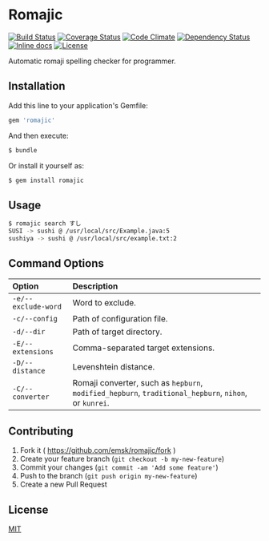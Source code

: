 # Romajic

[![Build Status](https://travis-ci.org/emsk/romajic.svg?branch=master)](https://travis-ci.org/emsk/romajic)
[![Coverage Status](https://coveralls.io/repos/github/emsk/romajic/badge.svg?branch=master)](https://coveralls.io/github/emsk/romajic)
[![Code Climate](https://codeclimate.com/github/emsk/romajic/badges/gpa.svg)](https://codeclimate.com/github/emsk/romajic)
[![Dependency Status](https://gemnasium.com/emsk/romajic.svg)](https://gemnasium.com/emsk/romajic)
[![Inline docs](http://inch-ci.org/github/emsk/romajic.svg?branch=master)](http://inch-ci.org/github/emsk/romajic)
[![License](https://img.shields.io/badge/license-MIT-blue.svg)](LICENSE.txt)

Automatic romaji spelling checker for programmer.

## Installation

Add this line to your application's Gemfile:

```ruby
gem 'romajic'
```

And then execute:

```sh
$ bundle
```

Or install it yourself as:

```sh
$ gem install romajic
```

## Usage

```sh
$ romajic search すし
SUSI -> sushi @ /usr/local/src/Example.java:5
sushiya -> sushi @ /usr/local/src/example.txt:2
```

## Command Options

| Option | Description |
| :----- | :---------- |
| `-e/--exclude-word` | Word to exclude. |
| `-c/--config` | Path of configuration file. |
| `-d/--dir` | Path of target directory. |
| `-E/--extensions` | Comma-separated target extensions. |
| `-D/--distance` | Levenshtein distance. |
| `-C/--converter` | Romaji converter, such as `hepburn`, `modified_hepburn`, `traditional_hepburn`, `nihon`, or `kunrei`. |

## Contributing

1. Fork it ( https://github.com/emsk/romajic/fork )
2. Create your feature branch (`git checkout -b my-new-feature`)
3. Commit your changes (`git commit -am 'Add some feature'`)
4. Push to the branch (`git push origin my-new-feature`)
5. Create a new Pull Request

## License

[MIT](LICENSE.txt)
